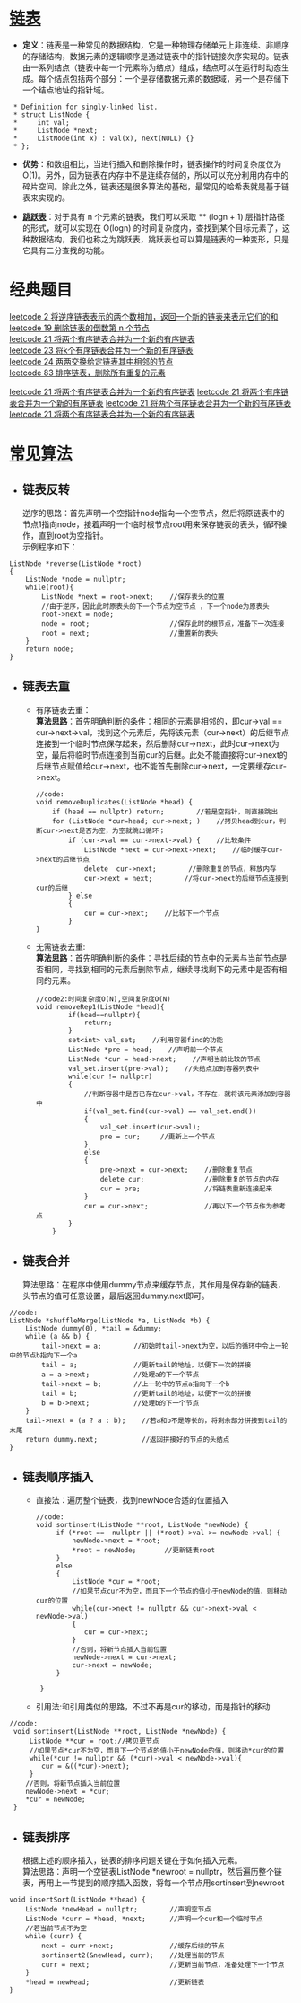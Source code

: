# [链表](https://blog.csdn.net/Kevin_zhai/article/details/50494020)
- **定义**：链表是一种常见的数据结构，它是一种物理存储单元上非连续、非顺序的存储结构，数据元素的逻辑顺序是通过链表中的指针链接次序实现的。链表由一系列结点（链表中每一个元素称为结点）组成，结点可以在运行时动态生成。每个结点包括两个部分：一个是存储数据元素的数据域，另一个是存储下一个结点地址的指针域。
```
 * Definition for singly-linked list.
 * struct ListNode {
 *     int val;
 *     ListNode *next;
 *     ListNode(int x) : val(x), next(NULL) {}
 * };
```
- **优势**：和数组相比，当进行插入和删除操作时，链表操作的时间复杂度仅为O(1)。另外，因为链表在内存中不是连续存储的，所以可以充分利用内存中的碎片空间。除此之外，链表还是很多算法的基础，最常见的哈希表就是基于链表来实现的。

- **[跳跃表](https://mp.weixin.qq.com/s/AGPCfFg7bEiCsa5zNeCi4A)**：对于具有 n 个元素的链表，我们可以采取 ** (logn + 1) 层指针路径的形式，就可以实现在 O(logn) 的时间复杂度内，查找到某个目标元素了，这种数据结构，我们也称之为跳跃表，跳跃表也可以算是链表的一种变形，只是它具有二分查找的功能。


# 经典题目
[leetcode 2 将逆序链表表示的两个数相加，返回一个新的链表来表示它们的和](E:/English/GitHub_test/wal_destiny/leetcode/2-Add-Two-Numbers.md)  
[leetcode 19 删除链表的倒数第 n 个节点](E:/English/GitHub_test/wal_destiny/leetcode/19-Remove-Nth-Node-From-End-of-List.md)  
[leetcode 21 将两个有序链表合并为一个新的有序链表](E:/English/GitHub_test/wal_destiny/leetcode/21-Merge-Two-Sorted-Lists.md)   
[leetcode 23 将k个有序链表合并为一个新的有序链表](E:/English/GitHub_test/wal_destiny/leetcode/23-Merge-k-Sorted-Lists.md)   
[leetcode 24 两两交换给定链表其中相邻的节点](E:/English/GitHub_test/wal_destiny/leetcode/24-Swap-Nodes-in-Pairs.md)   
[leetcode 83 排序链表，删除所有重复的元素](E:/English/GitHub_test/wal_destiny/leetcode/83-remove-duplicates-from-sorted-list.md)  

[leetcode 21 将两个有序链表合并为一个新的有序链表](E:/English/GitHub_test/wal_destiny/leetcode/21-Merge-Two-Sorted-Lists.md) 
[leetcode 21 将两个有序链表合并为一个新的有序链表](E:/English/GitHub_test/wal_destiny/leetcode/21-Merge-Two-Sorted-Lists.md) 
[leetcode 21 将两个有序链表合并为一个新的有序链表](E:/English/GitHub_test/wal_destiny/leetcode/21-Merge-Two-Sorted-Lists.md) 
[leetcode 21 将两个有序链表合并为一个新的有序链表](E:/English/GitHub_test/wal_destiny/leetcode/21-Merge-Two-Sorted-Lists.md) 



# [常见算法](https://blog.csdn.net/qq_18150255/article/details/88636821https://blog.csdn.net/qq_18150255/article/details/88636821)
- ## 链表反转
  逆序的思路：首先声明一个空指针node指向一个空节点，然后将原链表中的节点1指向node，接着声明一个临时根节点root用来保存链表的表头，循环操作，直到root为空指针。  
示例程序如下：
```
ListNode *reverse(ListNode *root)
{
    ListNode *node = nullptr;
    while(root){
        ListNode *next = root->next;	//保存表头的位置
        //由于逆序，因此此时原表头的下一个节点为空节点 ，下一个node为原表头
        root->next = node;				
        node = root;					//保存此时的根节点，准备下一次连接
        root = next;					//重置新的表头
    }
    return node; 
}

```
- ## 链表去重
  - 有序链表去重：  
  **算法思路**：首先明确判断的条件：相同的元素是相邻的，即cur->val == cur->next->val，找到这个元素后，先将该元素（cur->next）的后继节点连接到一个临时节点保存起来，然后删除cur->next，此时cur->next为空，最后将临时节点连接到当前cur的后继。此处不能直接将cur->next的后继节点赋值给cur->next，也不能首先删除cur->next，一定要缓存cur->next。  
	```
	//code:
	void removeDuplicates(ListNode *head) {
	    if (head == nullptr) return;		//若是空指针，则直接跳出
	    for (ListNode *cur=head; cur->next; )    //拷贝head到cur，判断cur->next是否为空，为空就跳出循环；
	        if (cur->val == cur->next->val) {    //比较条件
	            ListNode *next = cur->next->next;    //临时缓存cur->next的后继节点
	            delete  cur->next;        //删除重复的节点，释放内存
	            cur->next = next;        //将cur->next的后继节点连接到cur的后继
	        } else 
	        { 
	            cur = cur->next;    //比较下一个节点
	        }
	}
	
	```
  - 无需链表去重:  
  **算法思路**：首先明确判断的条件：寻找后续的节点中的元素与当前节点是否相同，寻找到相同的元素后删除节点，继续寻找剩下的元素中是否有相同的元素。
	```
	//code2:时间复杂度O(N),空间复杂度O(N)
	void removeRep1(ListNode *head){
	        if(head==nullptr){
	            return;
	        }
	        set<int> val_set;    //利用容器find的功能
	        ListNode *pre = head;    //声明前一个节点
	        ListNode *cur = head->next;    //声明当前比较的节点
	        val_set.insert(pre->val);    //头结点加到容器列表中
	        while(cur != nullptr)
	        {
	            //判断容器中是否已存在cur->val，不存在，就将该元素添加到容器中
	            if(val_set.find(cur->val) == val_set.end())
	            {
	                val_set.insert(cur->val);
	                pre = cur;     //更新上一个节点
	            }
	            else
	            {
	                pre->next = cur->next;    //删除重复节点
	                delete cur;               //删除重复的节点的内存
	                cur = pre;                //将链表重新连接起来
	            }
	            cur = cur->next;              //再以下一个节点作为参考点
	        }           
	    }
	```
- ## 链表合并
  算法思路：在程序中使用dummy节点来缓存节点，其作用是保存新的链表，头节点的值可任意设置，最后返回dummy.next即可。
```
//code:
ListNode *shuffleMerge(ListNode *a, ListNode *b) {
    ListNode dummy(0), *tail = &dummy;
    while (a && b) {
        tail->next = a;        //初始时tail->next为空，以后的循环中令上一轮中的节点b指向下一个a
        tail = a;              //更新tail的地址，以便下一次的拼接
        a = a->next;           //处理a的下一个节点
        tail->next = b;        //上一轮中的节点a指向下一个b
        tail = b;              //更新tail的地址，以便下一次的拼接
        b = b->next;           //处理b的下一个节点
    }
    tail->next = (a ? a : b);    //若a和b不是等长的，将剩余部分拼接到tail的末尾
    return dummy.next;           //返回拼接好的节点的头结点
}

```  
- ## 链表顺序插入
  - 直接法：遍历整个链表，找到newNode合适的位置插入
	```
	//code:
	void sortinsert(ListNode **root, ListNode *newNode) {
	     if (*root ==  nullptr || (*root)->val >= newNode->val) {
	         newNode->next = *root;
	         *root = newNode;       //更新链表root   
	     }
	     else
	     {
	         ListNode *cur = *root;
	         //如果节点cur不为空，而且下一个节点的值小于newNode的值，则移动cur的位置
	         while(cur->next != nullptr && cur->next->val < newNode->val)
	         {
	            cur = cur->next;
	         }
	         //否则，将新节点插入当前位置
	         newNode->next = cur->next;
	         cur->next = newNode;       
	     }
	     
	 }
	```
  - 引用法:和引用类似的思路，不过不再是cur的移动，而是指针的移动  
```
//code:
 void sortinsert(ListNode **root, ListNode *newNode) {
     ListNode **cur = root;//拷贝更节点
     //如果节点*cur不为空，而且下一个节点的值小于newNode的值，则移动*cur的位置
     while(*cur != nullptr && (*cur)->val < newNode->val){
        cur = &((*cur)->next);       
     }
    //否则，将新节点插入当前位置
    newNode->next = *cur;
    *cur = newNode;     
 }
```
- ## 链表排序
  根据上述的顺序插入，链表的排序问题关键在于如何插入元素。  
算法思路：声明一个空链表ListNode *newroot = nullptr，然后遍历整个链表，再用上一节提到的顺序插入函数，将每一个节点用sortinsert到newroot  
```
void insertSort(ListNode **head) {
    ListNode *newHead = nullptr;        //声明空节点
    ListNode *curr = *head, *next;      //声明一个cur和一个临时节点
    //若当前节点不为空
    while (curr) {      
        next = curr->next;              //缓存后续的节点    
        sortinsert2(&newHead, curr);    //处理当前的节点
        curr = next;                    //更新当前节点，准备处理下一个节点
    }
    *head = newHead;                    //更新链表
}
```